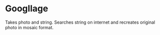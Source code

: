 # Googllage
Takes photo and string. Searches string on internet and recreates original photo in mosaic format.
